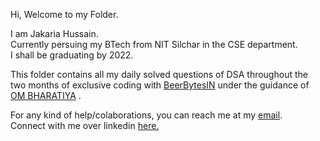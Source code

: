 Hi, Welcome to my Folder.

I am Jakaria Hussain.</br>
Currently persuing my BTech from NIT Silchar in the CSE department.</br>
I shall be graduating by 2022.

This folder contains all my daily solved questions of DSA throughout the </br>
two months of exclusive coding with <a href="https://github.com/BeerBytesIN">BeerBytesIN</a> 
under the guidance of <a href="https://github.com/ombharatiya">OM BHARATIYA</a> .

For any kind of help/colaborations, you can reach me at my <a href = "mailto: jakariahussain9001@gmail.com">email</a>. </br>
Connect with me over linkedin <a href="https://www.linkedin.com/in/hussain-9001/">here.</a>

